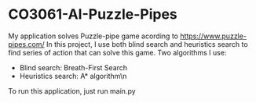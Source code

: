 # CO3061-AI-Puzzle-Pipes
My application solves Puzzle-pipe game acording to https://www.puzzle-pipes.com/
In this project, I use both blind search and heuristics search to find series of action that can solve this game.
Two algorithms I use:
- Blind search: Breath-First Search
- Heuristics search: A* algorithm\n

To run this application, just run main.py

